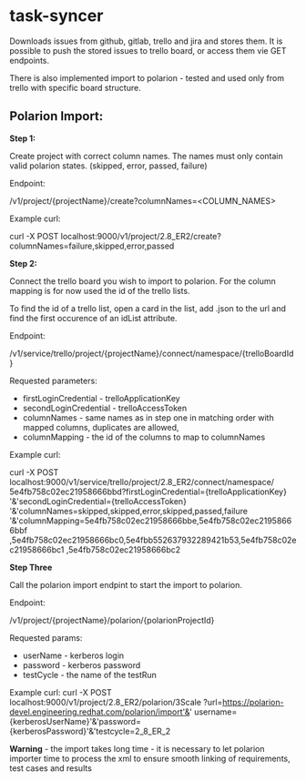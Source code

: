 # task-syncer

Downloads issues from github, gitlab, trello and jira and stores them. It is possible to
push the stored issues to trello board, or access them vie GET endpoints. 

There is also implemented import to polarion - tested and used only from trello with specific
board structure.

Polarion Import:
----------------
**Step 1:**

Create project with correct column names.
The names must only contain valid polarion states.
(skipped, error, passed, failure)

Endpoint:

/v1/project/{projectName}/create\?columnNames=<COLUMN_NAMES>

Example curl:

curl -X POST localhost:9000/v1/project/2.8_ER2/create\?columnNames=failure,skipped,error,passed

**Step 2:**

Connect the trello board you wish to import to polarion.
For the column mapping is for now used
the id of the trello lists.

To find the id of a trello list, open a card in the list, add
.json to the url and find the first occurence
of an idList attribute.

Endpoint:

/v1/service/trello/project/{projectName}/connect/namespace/{trelloBoardId}

Requested parameters: 
* firstLoginCredential - trelloApplicationKey
* secondLoginCredential - trelloAccessToken 
* columnNames - same names as in step one in matching order with mapped columns,
 duplicates are allowed,
* columnMapping - the id of the columns to map to columnNames

Example curl:

curl -X POST localhost:9000/v1/service/trello/project/2.8_ER2/connect/namespace/
5e4fb758c02ec21958666bbd\?firstLoginCredential={trelloApplicationKey}
'&'secondLoginCredential={trelloAccessToken}
'&'columnNames=skipped,skipped,error,skipped,passed,failure
'&'columnMapping=5e4fb758c02ec21958666bbe,5e4fb758c02ec21958666bbf
,5e4fb758c02ec21958666bc0,5e4fbb552637932289421b53,5e4fb758c02ec21958666bc1
,5e4fb758c02ec21958666bc2


**Step Three**

Call the polarion import endpint to start the import to polarion.

Endpoint:

/v1/project/{projectName}/polarion/{polarionProjectId}

Requested params:
* userName - kerberos login
* password - kerberos password
* testCycle - the name of the testRun

Example curl:
curl -X POST localhost:9000/v1/project/2.8_ER2/polarion/3Scale
\?url=https://polarion-devel.engineering.redhat.com/polarion/import'&'
username={kerberosUserName}'&'password={kerberosPassword}'&'testcycle=2_8_ER_2

**Warning** - the import takes long time - it is necessary to let polarion
importer time to process the xml to ensure smooth linking of requirements, test cases
and results
